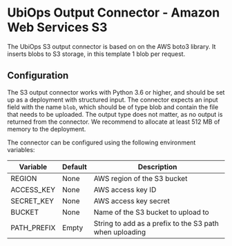 # UbiOps Output Connector - Amazon Web Services S3 

The UbiOps S3 output connector is based on on the AWS boto3 library. It inserts blobs to S3 storage, in this template 1 
blob per request.


## Configuration

The S3 output connector works with Python 3.6 or higher, and should be set up as a deployment with structured input. 
The connector expects an input field with the name `blob`, which should be of type blob and contain the file that needs
to be uploaded. The output type does not matter, as no output is returned from the connector. We recommend to allocate 
at least 512 MB of memory to the deployment.
  
The connector can be configured using the following environment variables:

| Variable    | Default | Description                                             |
|-------------|---------|---------------------------------------------------------|
| REGION      | None    | AWS region of the S3 bucket                             |
| ACCESS_KEY  | None    | AWS access key ID                                       |
| SECRET_KEY  | None    | AWS access key secret                                   |
| BUCKET      | None    | Name of the S3 bucket to upload to                      |
| PATH_PREFIX | Empty   | String to add as a prefix to the S3 path when uploading |
